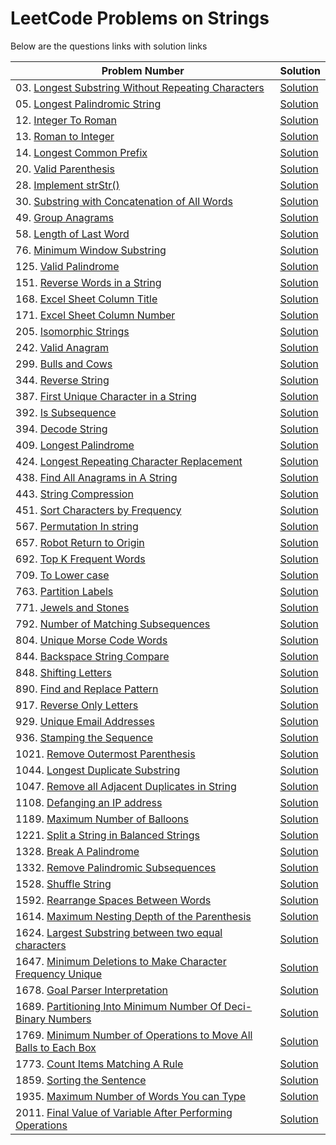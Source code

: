 # LeetCode Problems on Strings
Below are the questions links with solution links


|Problem Number|Solution|
|--------------|--------|
|03. [Longest Substring Without Repeating Characters](https://leetcode.com/problems/longest-substring-without-repeating-characters)|[Solution](https://github.com/HarshOza36/LeetCode_Problems/blob/main/String/P03%20-%20longestSubstrngWithoutRepeatingChars.py)|
|05. [Longest Palindromic String](https://leetcode.com/problems/longest-palindromic-substring)|[Solution](https://github.com/HarshOza36/LeetCode_Problems/blob/main/String/P05%20-%20longestPalindromicString.py)|
|12. [Integer To Roman](https://leetcode.com/problems/integer-to-roman)|[Solution](https://github.com/HarshOza36/LeetCode_Problems/blob/main/String/P12%20-%20intergerToRoman.py)|
|13. [Roman to Integer](https://leetcode.com/problems/roman-to-integer)|[Solution](https://github.com/HarshOza36/LeetCode_Problems/blob/main/String/P13%20-%20romanToInteger.py)|
|14. [Longest Common Prefix](https://leetcode.com/problems/longest-common-prefix/)|[Solution](https://github.com/HarshOza36/LeetCode_Problems/blob/main/String/P14%20-%20longestCommonPrefix.py)|
|20. [Valid Parenthesis](https://leetcode.com/problems/valid-parentheses)|[Solution](https://github.com/HarshOza36/LeetCode_Problems/blob/main/String/P20%20-%20validParenthesis.py)|
|28. [Implement strStr()](https://leetcode.com/problems/implement-strstr)|[Solution](https://github.com/HarshOza36/LeetCode_Problems/blob/main/String/P28%20-%20implementstrStr().py)|
|30. [Substring with Concatenation of All Words](https://leetcode.com/problems/substring-with-concatenation-of-all-words)|[Solution](https://github.com/HarshOza36/LeetCode_Problems/blob/main/String/P30%20-%20substringWithConcatenationOfAllWords.py)|
|49. [Group Anagrams](https://leetcode.com/problems/group-anagrams/)|[Solution](https://github.com/HarshOza36/LeetCode_Problems/blob/main/String/P49%20-%20groupAnagrams.py)|
|58. [Length of Last Word](https://leetcode.com/problems/length-of-last-word)|[Solution](https://github.com/HarshOza36/LeetCode_Problems/blob/main/String/P58%20-%20lengthofLastWord.py)|
|76. [Minimum Window Substring](https://leetcode.com/problems/minimum-window-substring/)|[Solution](https://github.com/HarshOza36/LeetCode_Problems/blob/main/String/P76%20-%20minimumWindowSubstring.py)|
|125. [Valid Palindrome](https://leetcode.com/problems/valid-palindrome)|[Solution](https://github.com/HarshOza36/LeetCode_Problems/blob/main/String/P125%20-%20validPalindrome.py)|
|151. [Reverse Words in a String](https://leetcode.com/problems/reverse-words-in-a-string/)|[Solution](https://github.com/HarshOza36/LeetCode_Problems/blob/main/String/P151%20-%20reverseWordsInString.py)|
|168. [Excel Sheet Column Title](https://leetcode.com/problems/excel-sheet-column-title)|[Solution](https://github.com/HarshOza36/LeetCode_Problems/blob/main/String/P168%20-%20excelSheetColumnTitle.py)|
|171. [Excel Sheet Column Number](https://leetcode.com/problems/excel-sheet-column-number)|[Solution](https://github.com/HarshOza36/LeetCode_Problems/blob/main/String/P171%20-%20excelSheetColumnNumber.py)|
|205. [Isomorphic Strings](https://leetcode.com/problems/isomorphic-strings)|[Solution](https://github.com/HarshOza36/LeetCode_Problems/blob/main/String/P205%20-%20isomorphicString.py)|
|242. [Valid Anagram](https://leetcode.com/problems/valid-anagram/)|[Solution](https://github.com/HarshOza36/LeetCode_Problems/blob/main/String/P242%20-%20validAnagram.py)|
|299. [Bulls and Cows](https://leetcode.com/problems/bulls-and-cows/)|[Solution](https://github.com/HarshOza36/LeetCode_Problems/blob/main/String/P299%20-%20bullsAndCows.py)|
|344. [Reverse String](https://leetcode.com/problems/reverse-string)|[Solution](https://github.com/HarshOza36/LeetCode_Problems/blob/main/String/P344%20-%20reverseString.py)|
|387. [First Unique Character in a String](https://leetcode.com/problems/first-unique-character-in-a-string/)|[Solution](https://github.com/HarshOza36/LeetCode_Problems/blob/main/String/P387%20-%20firstUniqueCharaterInAstring.py)|
|392. [Is Subsequence](https://leetcode.com/problems/is-subsequence)|[Solution](https://github.com/HarshOza36/LeetCode_Problems/blob/main/String/P392%20-%20isSubsequence.py)|
|394. [Decode String](https://leetcode.com/problems/decode-string/)|[Solution](https://github.com/HarshOza36/LeetCode_Problems/blob/main/String/P394%20-%20decodeString.py)|
|409. [Longest Palindrome](https://leetcode.com/problems/longest-palindrome/)|[Solution](https://github.com/HarshOza36/LeetCode_Problems/blob/main/String/P409%20-%20longestPalindrome.py)|
|424. [Longest Repeating Character Replacement](https://leetcode.com/problems/longest-repeating-character-replacement/)|[Solution](https://github.com/HarshOza36/LeetCode_Problems/blob/main/String/P424%20-%20longestRepeatingCharacterReplacement.py)|
|438. [Find All Anagrams in A String](https://leetcode.com/problems/find-all-anagrams-in-a-string/)|[Solution](https://github.com/HarshOza36/LeetCode_Problems/blob/main/String/P438%20-%20findAllAnagramsInAString.py)|
|443. [String Compression](https://leetcode.com/problems/string-compression/)|[Solution](https://github.com/HarshOza36/LeetCode_Problems/blob/main/String/P443%20-%20stringCompression.py)|
|451. [Sort Characters by Frequency](https://leetcode.com/problems/sort-characters-by-frequency/)|[Solution](https://github.com/HarshOza36/LeetCode_Problems/blob/main/String/P451%20-%20sortCharactersByFrequency.py)|
|567. [Permutation In string](https://leetcode.com/problems/permutation-in-string)|[Solution](https://github.com/HarshOza36/LeetCode_Problems/blob/main/String/P567%20-%20permutationInString.py)|
|657. [Robot Return to Origin](https://leetcode.com/problems/robot-return-to-origin/)|[Solution](https://github.com/HarshOza36/LeetCode_Problems/blob/main/String/P657%20-%20robotReturnToOrigin.py)|
|692. [Top K Frequent Words](https://leetcode.com/problems/top-k-frequent-words/)|[Solution](https://github.com/HarshOza36/LeetCode_Problems/blob/main/String/P692%20-%20topKFrequentWords.py)|
|709. [To Lower case](https://leetcode.com/problems/to-lower-case)|[Solution](https://github.com/HarshOza36/LeetCode_Problems/blob/main/String/P709%20-%20toLowerCase.py)|
|763. [Partition Labels](https://leetcode.com/problems/partition-labels/)|[Solution](https://github.com/HarshOza36/LeetCode_Problems/blob/main/String/P763%20-%20partitionLabels.py)|
|771. [Jewels and Stones](https://leetcode.com/problems/jewels-and-stones)|[Solution](https://github.com/HarshOza36/LeetCode_Problems/blob/main/String/P771%20-%20jewelsAndStones.py)|
|792. [Number of Matching Subsequences](https://leetcode.com/problems/number-of-matching-subsequences)|[Solution](https://github.com/HarshOza36/LeetCode_Problems/blob/main/String/P792%20-%20numberOfMatchingSubsequences.py)|
|804. [Unique Morse Code Words](https://leetcode.com/problems/unique-morse-code-words/)|[Solution]()|
|844. [Backspace String Compare](https://leetcode.com/problems/backspace-string-compare)|[Solution](https://github.com/HarshOza36/LeetCode_Problems/blob/main/String/P844%20-%20backspaceStringCompare.py)|
|848. [Shifting Letters](https://leetcode.com/problems/shifting-letters/)|[Solution](https://github.com/HarshOza36/LeetCode_Problems/blob/main/String/P848%20-%20shiftingLetters.py)|
|890. [Find and Replace Pattern](https://leetcode.com/problems/find-and-replace-pattern/)|[Solution](https://github.com/HarshOza36/LeetCode_Problems/blob/main/String/P890%20-%20findAndReplacePattern.py)|
|917. [Reverse Only Letters](https://leetcode.com/problems/reverse-only-letters)|[Solution](https://github.com/HarshOza36/LeetCode_Problems/blob/main/String/P917%20-%20reverseOnlyLetters.py)|
|929. [Unique Email Addresses](https://leetcode.com/problems/unique-email-addresses/)|[Solution](https://github.com/HarshOza36/LeetCode_Problems/blob/main/String/P929%20-%20uniqueEmailAddresses.py)|
|936. [Stamping the Sequence](https://leetcode.com/problems/stamping-the-sequence)|[Solution]()|
|1021. [Remove Outermost Parenthesis](https://leetcode.com/problems/remove-outermost-parentheses)|[Solution](https://github.com/HarshOza36/LeetCode_Problems/blob/main/String/P1021%20-%20removeOutermostParentheses.py)|
|1044. [Longest Duplicate Substring](https://leetcode.com/problems/longest-duplicate-substring/)|[Solution](https://github.com/HarshOza36/LeetCode_Problems/blob/main/String/P1044%20-%20longestDuplicateSubstring.py)|
|1047. [Remove all Adjacent Duplicates in String](https://leetcode.com/problems/remove-all-adjacent-duplicates-in-string)|[Solution](https://github.com/HarshOza36/LeetCode_Problems/blob/main/String/P1047%20-%20RemoveAllAdjacentDuplicatesInAString.py)|
|1108. [Defanging an IP address](https://leetcode.com/problems/defanging-an-ip-address)|[Solution](https://github.com/HarshOza36/LeetCode_Problems/blob/main/String/P1108%20-%20Defanging%20an%20IP%20address.py)|
|1189. [Maximum Number of Balloons](https://leetcode.com/problems/maximum-number-of-balloons)|[Solution](https://github.com/HarshOza36/LeetCode_Problems/blob/main/String/P1189%20-%20maximumNumberofBalloons.py)|
|1221. [Split a String in Balanced Strings](https://leetcode.com/problems/split-a-string-in-balanced-strings/)|[Solution](https://github.com/HarshOza36/LeetCode_Problems/blob/main/String/P1221%20-%20splitAStringInBalancedStrings.py)|
|1328. [Break A Palindrome](https://leetcode.com/problems/break-a-palindrome/)|[Solution](https://github.com/HarshOza36/LeetCode_Problems/blob/main/String/P1328%20-%20breakPalindrome.py)|
|1332. [Remove Palindromic Subsequences](https://leetcode.com/problems/remove-palindromic-subsequences/)|[Solution](https://github.com/HarshOza36/LeetCode_Problems/blob/main/String/P1332%20-%20removePalindromicSubsequence.py)|
|1528. [Shuffle String](https://leetcode.com/problems/shuffle-string)|[Solution](https://github.com/HarshOza36/LeetCode_Problems/blob/main/String/P1528%20-%20Shuffle%20String.py)|
|1592. [Rearrange Spaces Between Words](https://leetcode.com/problems/rearrange-spaces-between-words/)|[Solution](https://github.com/HarshOza36/LeetCode_Problems/blob/main/String/P1592%20-%20rearrangeSpacesBetweenWords.py)|
|1614. [Maximum Nesting Depth of the Parenthesis](https://leetcode.com/problems/maximum-nesting-depth-of-the-parentheses)|[Solution](https://github.com/HarshOza36/LeetCode_Problems/blob/main/String/P1614%20-%20maximumNestingDepthOfTheParentheses.py)|
|1624. [Largest Substring between two equal characters](https://leetcode.com/problems/largest-substring-between-two-equal-characters)|[Solution](https://github.com/HarshOza36/LeetCode_Problems/blob/main/String/P1624%20-%20largestSubstringBetweenTwoEqualCharacters.py)|
|1647. [Minimum Deletions to Make Character Frequency Unique](https://leetcode.com/problems/minimum-deletions-to-make-character-frequencies-unique/)|[Solution](https://github.com/HarshOza36/LeetCode_Problems/blob/main/String/P1647%20-%20minimumDeletionsToMakeCharacterFrequenciesUnique.py)|
|1678. [Goal Parser Interpretation](https://leetcode.com/problems/goal-parser-interpretation)|[Solution](https://github.com/HarshOza36/LeetCode_Problems/blob/main/String/P1678%20-%20goalParserInterpretation.py)|
|1689. [Partitioning Into Minimum Number Of Deci-Binary Numbers](https://leetcode.com/problems/partitioning-into-minimum-number-of-deci-binary-numbers/)|[Solution](https://github.com/HarshOza36/LeetCode_Problems/blob/main/String/P1689%20-%20partitioningIntoMinimumNumberOfDeciBinaryNo.py)|
|1769. [ Minimum Number of Operations to Move All Balls to Each Box](https://leetcode.com/problems/minimum-number-of-operations-to-move-all-balls-to-each-box/)|[Solution](https://github.com/HarshOza36/LeetCode_Problems/blob/main/String/P1769%20-%20minimumNumberofOperationstoMoveAllBallstoEachBox.py)|
|1773. [Count Items Matching A Rule](https://leetcode.com/problems/count-items-matching-a-rule)|[Solution](https://github.com/HarshOza36/LeetCode_Problems/blob/main/String/P1773%20-%20countItemsMatchingARule.py)|
|1859. [Sorting the Sentence](https://leetcode.com/problems/sorting-the-sentence/)|[Solution](https://github.com/HarshOza36/LeetCode_Problems/blob/main/String/P1859%20-%20sortingTheSentence.py)|
|1935. [Maximum Number of Words You can Type](https://leetcode.com/problems/maximum-number-of-words-you-can-type)|[Solution](https://github.com/HarshOza36/LeetCode_Problems/blob/main/String/P1935%20-%20maxNumberofWordsyouCanType.py)|
|2011. [Final Value of Variable After Performing Operations](https://leetcode.com/problems/final-value-of-variable-after-performing-operations/)|[Solution](https://github.com/HarshOza36/LeetCode_Problems/blob/main/String/P2011%20-%20finalValueofVariableAfterPerformingOperations.py)|
